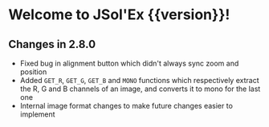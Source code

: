 # Welcome to JSol'Ex {{version}}!

## Changes in 2.8.0

- Fixed bug in alignment button which didn't always sync zoom and position
- Added `GET_R`, `GET_G`, `GET_B` and `MONO` functions which respectively extract the R, G and B channels of an image, and converts it to mono for the last one
- Internal image format changes to make future changes easier to implement
